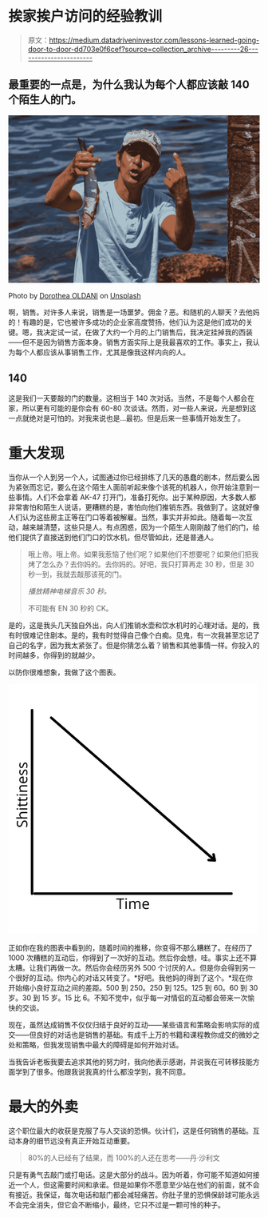 # 挨家挨户访问的经验教训

> 原文：<https://medium.datadriveninvestor.com/lessons-learned-going-door-to-door-dd703e0f6cef?source=collection_archive---------26----------------------->

## 最重要的一点是，为什么我认为每个人都应该敲 140 个陌生人的门。

![](img/aebeca1944509728f1e43c81229a917d.png)

Photo by [Dorothea OLDANI](https://unsplash.com/@dorographie?utm_source=unsplash&utm_medium=referral&utm_content=creditCopyText) on [Unsplash](https://unsplash.com/s/photos/salesman?utm_source=unsplash&utm_medium=referral&utm_content=creditCopyText)

啊，销售。对许多人来说，销售是一场噩梦。佣金？恶。和随机的人聊天？去他妈的！有趣的是，它也被许多成功的企业家高度赞扬，他们认为这是他们成功的关键。嗯，我决定试一试，在做了大约一个月的上门销售后，我决定挂掉我的西装——但不是因为销售方面本身。销售方面实际上是我最喜欢的工作。事实上，我认为每个人都应该从事销售工作，尤其是像我这样内向的人。

## 140

这是我们一天要敲的门的数量。这相当于 140 次对话。当然，不是每个人都会在家，所以更有可能的是你会有 60-80 次谈话。然而，对一些人来说，光是想到这一点就绝对是可怕的。对我来说也是…最初。但是后来一些事情开始发生了。

# 重大发现

当你从一个人到另一个人，试图通过你已经排练了几天的愚蠢的剧本，然后要么因为紧张而忘记，要么在这个陌生人面前听起来像个该死的机器人，你开始注意到一些事情。人们不会拿着 AK-47 打开门，准备打死你。出于某种原因，大多数人都非常害怕和陌生人说话，更糟糕的是，害怕向他们推销东西。我做到了。这就好像人们认为这些房主正等在门口等着被解雇。当然，事实并非如此。随着每一次互动，越来越清楚，这些只是人。有点困惑，因为一个陌生人刚刚敲了他们的门，给他们提供了直接送到他们门口的饮水机，但尽管如此，还是普通人。

> 哦上帝。哦上帝。如果我惹恼了他们呢？如果他们不想要呢？如果他们把我烤了怎么办？去你妈的。去你妈的。好吧，我只打算再走 30 秒，但是 30 秒一到，我就去敲那该死的门。
> 
> *播放精神电梯音乐 30 秒。*
> 
> 不可能有 EN 30 秒的 CK。

是的，这是我头几天独自外出，向人们推销水壶和饮水机时的心理对话。是的，我有时很难记住剧本。是的，我有时觉得自己像个白痴。见鬼，有一次我甚至忘记了自己的名字，因为我太紧张了。但是你猜怎么着？销售和其他事情一样。你投入的时间越多，你得到的就越少。

以防你很难想象，我做了这个图表。

![](img/28b1eb37f398766f116382a9c46e577a.png)

正如你在我的图表中看到的，随着时间的推移，你变得不那么糟糕了。在经历了 1000 次糟糕的互动后，你得到了一次好的互动。然后你会想，哇。事实上还不算太糟。让我们再做一次。然后你会经历另外 500 个讨厌的人。但是你会得到另一个很好的互动。你内心的对话又转变了。*好吧。我他妈的得到了这个。*现在你开始缩小良好互动之间的差距。500 到 250。250 到 125。125 到 60。60 到 30 岁。30 到 15 岁。15 比 6。不知不觉中，似乎每一对情侣的互动都会带来一次愉快的交谈。

现在，虽然达成销售不仅仅归结于良好的互动——某些语言和策略会影响实际的成交——但良好的对话也是销售的基础。有成千上万的书籍和课程教你成交的微妙之处和策略，但我发现销售中最大的障碍是如何开始对话。

当我告诉老板我要去追求其他的努力时，我向他表示感谢，并说我在可转移技能方面学到了很多。他跟我说我真的什么都没学到，我不同意。

# 最大的外卖

这个职位最大的收获是克服了与人交谈的恐惧。伙计们，这是任何销售的基础。互动本身的细节远没有真正开始互动重要。

> 80%的人已经有了结果，而 100%的人还在思考——丹·沙利文

只是有勇气去敲门或打电话。这是大部分的战斗。因为听着，你可能不知道如何接近一个人，但这需要时间和承诺。但是如果你不愿意至少站在他们的前面，就不会有接近。我保证，每次电话和敲门都会减轻痛苦。你肚子里的恐惧保龄球可能永远不会完全消失，但它会不断缩小，最终，它只不过是一颗可怜的种子。